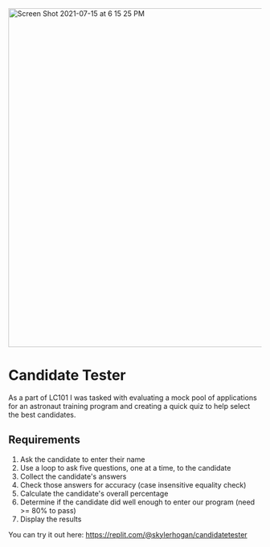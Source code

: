 <img width="675" alt="Screen Shot 2021-07-15 at 6 15 25 PM" src="https://user-images.githubusercontent.com/79928899/125958970-93076fbc-8e9f-4550-94f5-11eef0100e7a.png">

# Candidate Tester

As a part of LC101 I was tasked with evaluating a mock pool of applications for an astronaut training program and creating a quick quiz to help select the best candidates.

## Requirements

1) Ask the candidate to enter their name
2) Use a loop to ask five questions, one at a time, to the candidate
3) Collect the candidate's answers
4) Check those answers for accuracy (case insensitive equality check)
5) Calculate the candidate's overall percentage
6) Determine if the candidate did well enough to enter our program (need >= 80% to pass)
7) Display the results

You can try it out here: https://replit.com/@skylerhogan/candidatetester
